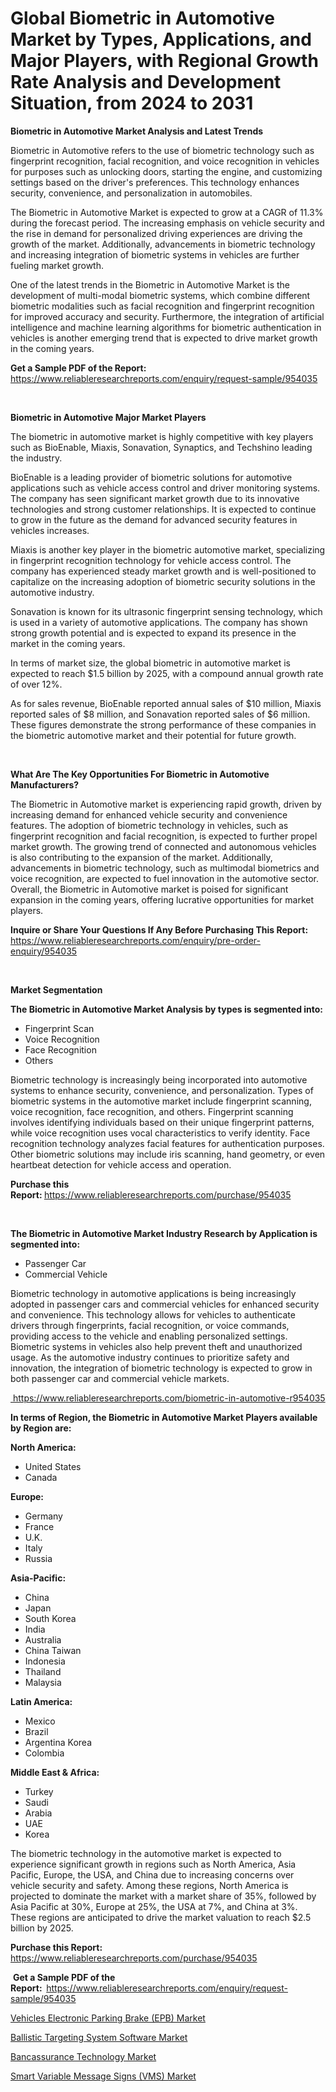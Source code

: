 <p><h1>Global Biometric in Automotive Market by Types, Applications, and Major Players, with Regional Growth Rate Analysis and Development Situation, from 2024 to 2031</h1></p><p><strong>Biometric in Automotive Market Analysis and Latest Trends</strong></p>
<p><p>Biometric in Automotive refers to the use of biometric technology such as fingerprint recognition, facial recognition, and voice recognition in vehicles for purposes such as unlocking doors, starting the engine, and customizing settings based on the driver's preferences. This technology enhances security, convenience, and personalization in automobiles.</p><p>The Biometric in Automotive Market is expected to grow at a CAGR of 11.3% during the forecast period. The increasing emphasis on vehicle security and the rise in demand for personalized driving experiences are driving the growth of the market. Additionally, advancements in biometric technology and increasing integration of biometric systems in vehicles are further fueling market growth.</p><p>One of the latest trends in the Biometric in Automotive Market is the development of multi-modal biometric systems, which combine different biometric modalities such as facial recognition and fingerprint recognition for improved accuracy and security. Furthermore, the integration of artificial intelligence and machine learning algorithms for biometric authentication in vehicles is another emerging trend that is expected to drive market growth in the coming years.</p></p>
<p><strong>Get a Sample PDF of the Report:&nbsp;</strong> <a href="https://www.reliableresearchreports.com/enquiry/request-sample/954035">https://www.reliableresearchreports.com/enquiry/request-sample/954035</a></p>
<p>&nbsp;</p>
<p><strong>Biometric in Automotive Major Market Players</strong></p>
<p><p>The biometric in automotive market is highly competitive with key players such as BioEnable, Miaxis, Sonavation, Synaptics, and Techshino leading the industry. </p><p>BioEnable is a leading provider of biometric solutions for automotive applications such as vehicle access control and driver monitoring systems. The company has seen significant market growth due to its innovative technologies and strong customer relationships. It is expected to continue to grow in the future as the demand for advanced security features in vehicles increases.</p><p>Miaxis is another key player in the biometric automotive market, specializing in fingerprint recognition technology for vehicle access control. The company has experienced steady market growth and is well-positioned to capitalize on the increasing adoption of biometric security solutions in the automotive industry.</p><p>Sonavation is known for its ultrasonic fingerprint sensing technology, which is used in a variety of automotive applications. The company has shown strong growth potential and is expected to expand its presence in the market in the coming years.</p><p>In terms of market size, the global biometric in automotive market is expected to reach $1.5 billion by 2025, with a compound annual growth rate of over 12%. </p><p>As for sales revenue, BioEnable reported annual sales of $10 million, Miaxis reported sales of $8 million, and Sonavation reported sales of $6 million. These figures demonstrate the strong performance of these companies in the biometric automotive market and their potential for future growth.</p></p>
<p>&nbsp;</p>
<p><strong>What Are The Key Opportunities For Biometric in Automotive Manufacturers?</strong></p>
<p><p>The Biometric in Automotive market is experiencing rapid growth, driven by increasing demand for enhanced vehicle security and convenience features. The adoption of biometric technology in vehicles, such as fingerprint recognition and facial recognition, is expected to further propel market growth. The growing trend of connected and autonomous vehicles is also contributing to the expansion of the market. Additionally, advancements in biometric technology, such as multimodal biometrics and voice recognition, are expected to fuel innovation in the automotive sector. Overall, the Biometric in Automotive market is poised for significant expansion in the coming years, offering lucrative opportunities for market players.</p></p>
<p><strong>Inquire or Share Your Questions If Any Before Purchasing This Report:</strong> <a href="https://www.reliableresearchreports.com/enquiry/pre-order-enquiry/954035">https://www.reliableresearchreports.com/enquiry/pre-order-enquiry/954035</a></p>
<p>&nbsp;</p>
<p><strong>Market Segmentation</strong></p>
<p><strong>The Biometric in Automotive Market Analysis by types is segmented into:</strong></p>
<p><ul><li>Fingerprint Scan</li><li>Voice Recognition</li><li>Face Recognition</li><li>Others</li></ul></p>
<p><p>Biometric technology is increasingly being incorporated into automotive systems to enhance security, convenience, and personalization. Types of biometric systems in the automotive market include fingerprint scanning, voice recognition, face recognition, and others. Fingerprint scanning involves identifying individuals based on their unique fingerprint patterns, while voice recognition uses vocal characteristics to verify identity. Face recognition technology analyzes facial features for authentication purposes. Other biometric solutions may include iris scanning, hand geometry, or even heartbeat detection for vehicle access and operation.</p></p>
<p><strong>Purchase this Report:&nbsp;</strong><a href="https://www.reliableresearchreports.com/purchase/954035">https://www.reliableresearchreports.com/purchase/954035</a></p>
<p>&nbsp;</p>
<p><strong>The Biometric in Automotive Market Industry Research by Application is segmented into:</strong></p>
<p><ul><li>Passenger Car</li><li>Commercial Vehicle</li></ul></p>
<p><p>Biometric technology in automotive applications is being increasingly adopted in passenger cars and commercial vehicles for enhanced security and convenience. This technology allows for vehicles to authenticate drivers through fingerprints, facial recognition, or voice commands, providing access to the vehicle and enabling personalized settings. Biometric systems in vehicles also help prevent theft and unauthorized usage. As the automotive industry continues to prioritize safety and innovation, the integration of biometric technology is expected to grow in both passenger car and commercial vehicle markets.</p></p>
<p><a href="https://www.reliableresearchreports.com/biometric-in-automotive-r954035">&nbsp;https://www.reliableresearchreports.com/biometric-in-automotive-r954035</a></p>
<p><strong>In terms of Region, the Biometric in Automotive Market Players available by Region are:</strong></p>
<p>
    <p> <strong> North America: </strong>
        <ul>
            <li>United States</li>
            <li>Canada</li>
        </ul>
        </p> 
    <p> <strong> Europe: </strong>
        <ul>
            <li>Germany</li>
            <li>France</li>
            <li>U.K.</li>
            <li>Italy</li>
            <li>Russia</li>
        </ul>
        </p> 
    <p> <strong> Asia-Pacific: </strong>
        <ul>
            <li>China</li>
            <li>Japan</li>
            <li>South Korea</li>
            <li>India</li>
            <li>Australia</li>
            <li>China Taiwan</li>
            <li>Indonesia</li>
            <li>Thailand</li>
            <li>Malaysia</li>
        </ul>
        </p> 
    <p> <strong> Latin America: </strong>
        <ul>
            <li>Mexico</li>
            <li>Brazil</li>
            <li>Argentina Korea</li>
            <li>Colombia</li>
        </ul>
        </p> 
    <p> <strong> Middle East & Africa: </strong>
        <ul>
            <li>Turkey</li>
            <li>Saudi</li>
            <li>Arabia</li>
            <li>UAE</li>
            <li>Korea</li>
        </ul>
    </p>
    </p>
<p><p>The biometric technology in the automotive market is expected to experience significant growth in regions such as North America, Asia Pacific, Europe, the USA, and China due to increasing concerns over vehicle security and safety. Among these regions, North America is projected to dominate the market with a market share of 35%, followed by Asia Pacific at 30%, Europe at 25%, the USA at 7%, and China at 3%. These regions are anticipated to drive the market valuation to reach $2.5 billion by 2025.</p></p>
<p><strong>Purchase this Report: </strong><a href="https://www.reliableresearchreports.com/purchase/954035">https://www.reliableresearchreports.com/purchase/954035</a></p>
<p>&nbsp;<strong>Get a Sample PDF of the Report:&nbsp;&nbsp;</strong><a href="https://www.reliableresearchreports.com/enquiry/request-sample/954035">https://www.reliableresearchreports.com/enquiry/request-sample/954035</a></p>
<p><strong></strong></p>
<p><p><a href="https://www.linkedin.com/pulse/vehicles-electronic-parking-brake-epb-market-size-trends-complete-yhrbe">Vehicles Electronic Parking Brake (EPB) Market</a></p><p><a href="https://github.com/susanjprice2023/Market-Research-Report-List-1/blob/main/ballistic-targeting-system-software-market.md">Ballistic Targeting System Software Market</a></p><p><a href="https://github.com/ElmoRunolfsson2023/Market-Research-Report-List-1/blob/main/bancassurance-technology-market.md">Bancassurance Technology Market</a></p><p><a href="https://www.linkedin.com/pulse/smart-variable-message-signs-vms-market-size-cagr-trends-2024-2030-vcoef">Smart Variable Message Signs (VMS) Market</a></p></p>
